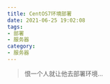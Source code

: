 ```yaml
---
title: CentOS7环境部署
date: 2021-06-25 19:02:08
tags:
- 部署
- 服务器
category:
- 服务器
---
```


<!-- more -->

> 恨一个人就让他去部署环境...

